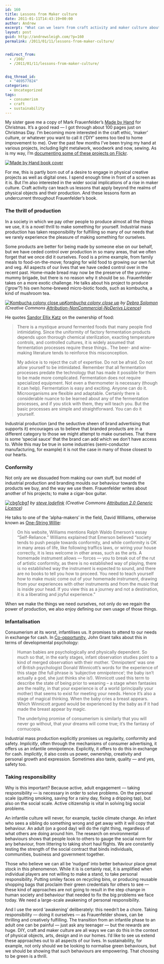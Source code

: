 ```yaml
---
id: 160
title: Lessons from Maker culture
date: 2011-01-11T14:43:19+00:00
author: Andrew
excerpt: "What can we learn from craft activity and maker culture about doing things for ourselves? How can these approaches help us grow out of our 'infantile' consumer culture?"
layout: post
guid: http://andrewsleigh.com/?p=160
permalink: /2011/01/11/lessons-from-maker-culture/


redirect_from:
  - /160/
  - /2011/01/11/lessons-from-maker-culture/


dsq_thread_id:
  - "469577824"
categories:
  - Uncategorized
tags:
  - consumerism
  - craft
  - sustainability
---
```

My sister gave me a copy of Mark Frauenfelder&#8217;s [Made by Hand](http://www.amazon.co.uk/gp/product/1591843324?ie=UTF8&tag=andrewsleighcom&linkCode=as2&camp=1634&creative=19450&creativeASIN=1591843324) <img src="http://www.assoc-amazon.co.uk/e/ir?t=andrewsleighcom&#038;l=as2&#038;o=2&#038;a=1591843324"     border="0" alt="" style="border:none !important; margin:0px !important;" />for Christmas. It&#8217;s a good read — I got through about 100 pages just on Christmas Day. I&#8217;m becoming more interested in the craft ethic, &#8216;maker&#8217; culture, or whatever you want to call it (&#8216;DIY&#8217; seems too tied to home improvement to me). Over the past few months I&#8217;ve been trying my hand at various projects, including light metalwork, woodwork and now, sewing. As is my way, I&#8217;m [documenting some of these projects on Flickr](http://www.flickr.com/photos/andrewsleigh/collections/72157625572591433/).<!--more-->

[<img class="border" src="/assets/flickr/5345546829_c969b9583f.jpg" alt="Made by Hand book cover"     />](http://www.flickr.com/photos/andrewsleigh/5345546829/ "Made by Hand book cover") 

For me, this is partly born out of a desire to engage in physical creative projects as well as digital ones. I spend enough time in front of a screen as it is. But I&#8217;m also interested in the wider social implications of a rise in maker culture. Craft activity can teach us lessons that apply beyond the realms of physical objects and their production. And these lessons form an undercurrent throughout Frauenfelder&#8217;s book. 

### The thrill of production

In a society in which we pay other people to produce almost all the things we use, it is a novel thrill to make something for yourself. Industrial mass production has taken responsibility for fulfilling so many of our needs that we rarely experience the pleasure of making something for ourselves. 

Some products are better for being made by someone else on our behalf, but we have ceded control over production in so many areas, that we often forget that we once did it ourselves. Food is a prime example, from family meals to food-on-the-move; foraging for wild food to growing our own fuit and veg. All aspects of our lives that we have ceded control over in the recent past. Home-made bread may now be the preserve of the yummy-mummy brigade, but there is no reason why it should be so. Frauenfelder takes on a more exotic challenge. He talks about his project to produce (&#8216;grow&#8217;?) his own home-brewed micro-biotic foods, such as kombucha, a kind of mushroom tea.

[<img src="/assets/flickr/3249829613_618a08c13e.jpg"     alt="Kombucha colony close up" class="border" />](http://www.flickr.com/photos/debrasolomonvanculiblog/3249829613/ "Kombucha colony close up by debra solomon, on Flickr")<cite><a href="http://www.flickr.com/photos/debrasolomonvanculiblog/3249829613/" title="Kombucha colony close up by debra solomon, on Flickr">Kombucha colony close up</a> by <a href="http://www.flickr.com/photos/debrasolomonvanculiblog/">Debra Solomon</a> (Creative Commons <a href="http://creativecommons.org/licenses/by-nc-nd/2.0/">Attribution-NonCommercial-NoDerivs Licence</a>)</cite>

He quotes [Sandor Ellix Katz](http://www.wildfermentation.com/books_wildfermentation.php) on the ownership of food:

> There is a mystique around fermented foods that many people find intimidating. Since the uniformity of factory fermentation products depends upon thorough chemical sterilization, exacting temperature controls, and controlled cultures, it is widely assumed that fermentation processes require these things.. The beer- and wine-making literature tends to reinforce this misconception.
> 
> My advice is to reject the cult of expertise. Do not be afraid. Do not allow yourself to be intimidated. Remember that all fermentation processes predate the technology that has made it possible for them to be made more complicated. Fermentation does not require specialized equipment. Not even a thermometer is necessary (though it can help). Fermentation is easy and exciting. Anyone can do it. Microorganisms are flexible and adaptable. Certainly there is considerable nuance to be learned about any of the fermentation processes, and if you stick with them, they will teach you. But the basic processes are simple and straightforward. You can do it yourself. 

Industrial production (and the seductive sheen of brand advertising that supports it) encourages us to believe that branded products are in a different category to those we might attempt to make ourselves. That there is some &#8216;special sauce&#8217; that the brand can add which we don&#8217;t have access to. While this may be true in some industries (semi-conductor manufacturing, for example) it is not the case in many of those closest to our hearts.

### Conformity

Not only are we dissuaded from making our own stuff, but model of industrial production and branding moulds our behaviour towards the products we buy, and the way we use them. Frauenfelder writes about another of his projects; to make a cigar-box guitar. 

[<img src="/assets/flickr/3471331966_5c60ee03d1.jpg"     alt="cbg1" class = "border"/>](http://www.flickr.com/photos/lodefink/3471331966/ "cbg1 by steve_lodefink, on Flickr")<cite><a href="http://www.flickr.com/photos/lodefink/3471331966/" title="cbg1 by steve_lodefink, on Flickr">cbg1</a> by <a href="http://www.flickr.com/photos/lodefink/">steve lodefink</a> (Creative Commons <a href="http://creativecommons.org/licenses/by/2.0/deed.en/">Attribution 2.0 Generic Licence</a>)</cite>

He talks to one of the &#8216;alpha-makers&#8217; in the field, David Williams, otherwise known as [One-String Willie](http://www.onestringwillie.com/id18.html):

> On his website, Williams mentions Ralph Waldo Emerson&#8217;s essay &#8220;Self-Reliance.&#8221; Williams explained that Emerson believed &#8220;society tends to push people towards conformity, and while conformity is OK in many areas of life, like following traffics laws, or wiring your house correctly, it is less welcome in other areas, such as the arts. A homemade instrument allows — forces — you to break out of the rut of artistic conformity, as there is no established way of playing, there is no established way the instrument is expected to sound, and there are no books to tell you how to proceed. You need to teach yourself how to make music come out of your homemade instrument, drawing from your experiences with other instruments and from the music that is inside your head. If you view this as a journey and not a destination, it is a liberating and joyful experience.&#8221;

When we make the things we need ourselves, not only do we regain the power of production, we also enjoy defining our own usage of those things. 

### Infantalisation

Consumerism at its worst, infantilises us. It promises to attend to our needs in exchange for cash. In [Co-opportunity](http://www.amazon.co.uk/gp/product/0470684364?ie=UTF8&tag=andrewsleighcom&linkCode=as2&camp=1634&creative=19450&creativeASIN=0470684364)<img src="http://www.assoc-amazon.co.uk/e/ir?t=andrewsleighcom&#038;l=as2&#038;o=2&#038;a=0470684364"     border="0" alt="" style="border:none !important; margin:0px !important;" />, John Grant talks about this in terms of developmental psychology:

> Human babies are psychologically and physically dependent. So much so that, in the early stages, infant observation studies point to a kind of merged observation with their mother. &#8216;Omnipotent&#8217; was one of British psychologist Donald Winnicott&#8217;s words for the experience of this stage (the full phrase is &#8216;subjective omnipotence&#8217;; the baby isn&#8217;t actually a god, she just thinks she is!). Winnicott used this term to describe the state of being prior to weaning &#8211; a stage when fantasies are the reality, in that your experience is of a world (principally your mother) that seems to exist for meeting your needs. Hence it&#8217;s also a stage of magical thinking. When the baby cries a breast appears. Which Winnicott argued would be experienced by the baby as if it had made the breast appear by magic. 
> 
> The underlying promise of consumerism is similarly that you will never go without, that your dreams will come true; it&#8217;s the fantasy of cornucopia. 

Industrial mass production explicitly promises us regularity, conformity and safety. _Implicitly_, often through the mechanisms of consumer advertising, it offers us an infantile omnipotence. Explicitly, it offers to do this in exchange for cash. _Implicitly_, it also costs us power, ownership, creativity and personal growth and expression. Sometimes also taste, quality — and yes, safety too.

### Taking responsibility

Why is this important? Because active, adult engagement — taking responsibility — is necessary in order to solve problems. On the personal scale (quitting smoking, saving for a rainy day, fixing a dripping tap), but also on the social scale. Active citizenship is vital in solving big social problems. 

An infantile culture will never, for example, tackle climate change. An infant who sees a sibling do something wrong and get away with it will copy that behaviour. An adult (on a good day) will do the right thing, regardless of what others are doing around him. The research on environmental behaviours shows that people look to others to gauge the social norm for any behaviour, from littering to taking short haul flights. We are constantly testing the strength of the social contract that binds individuals, communities, business and government together. 

Those who believe we can all be &#8216;nudged&#8217; into better behaviour place great stock in this phenomenon. While it is is certainly real, it is amplified when individual players are not willing to make a stand, to take personal responsibility. Putting smiley faces on recycling bins, or producing reusable shopping bags that proclaim their green credentials for others to see — these kind of approaches are not going to result in the step change in human society and behaviour that needed to fix the big problems we face today. We need a large-scale awakening of personal responsibility.

And I use the word &#8216;awakening&#8217; deliberately: this needn&#8217;t be a chore. Taking responsibility — doing it ourselves — as Frauenfelder shows, can be thrilling and creatively fulfilling. The transition from an infantile phase to an adult one can be painful — just ask any teenager — but the rewards are huge. DIY, craft and maker culture are all ways we can do this in the context of physical objects, arts, design and in our homes. I&#8217;d like to see us extend these approaches out to all aspects of our lives. In sustainability, for example, not only should we be looking to normalise green behaviours, but we should be showing that such behaviours are empowering. That choosing to be green is a thrill.
